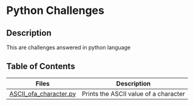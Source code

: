 # Python Challenges

## Description
This are challenges answered in python language

## Table of Contents
Files | Description
------|------------
[ASCII_ofa_character.py](./ASCII_ofa_character.py ) | Prints the ASCII value of a character
